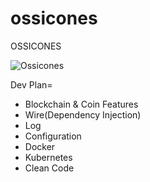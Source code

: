 # ossicones
OSSICONES

![Ossicones](https://user-images.githubusercontent.com/24886864/129552153-f14d0d39-09c1-4252-a86b-c3716ef01071.png)


Dev Plan=

- Blockchain & Coin Features
- Wire(Dependency Injection)
- Log
- Configuration
- Docker
- Kubernetes
- Clean Code


